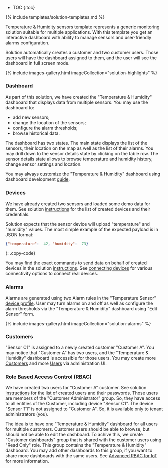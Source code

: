 
* TOC 
{:toc}

{% include templates/solution-templates.md %}

Temperature & Humidity sensors template represents a generic monitoring solution suitable for multiple applications.
With this template you get an interactive dashboard with ability to manage sensors and user-friendly alarms configuration.

Solution automatically creates a customer and two customer users.
Those users will have the dashboard assigned to them, and the user will see the dashboard in full screen mode.

{% include images-gallery.html imageCollection="solution-highlights" %}

### Dashboard

As part of this solution, we have created the "Temperature & Humidity" dashboard that displays data from multiple sensors. You may use the dashboard to:

* add new sensors;
* change the location of the sensors;
* configure the alarm thresholds;
* browse historical data.

The dashboard has two states. The main state displays the list of the sensors, their location on the map as well as the list of their alarms.
You may drill down to the sensor details state by clicking on the table row. The sensor details state allows to browse temperature and humidity history, change sensor settings and location.

You may always customize the "Temperature & Humidity" dashboard using dashboard development [guide](/docs/{{docsPrefix}}user-guide/dashboards/).

### Devices

We have already created two sensors and loaded some demo data for them. See solution [instructions](/docs/{{docsPrefix}}solution-templates/overview/#install-solution-template) 
for the list of created devices and their credentials.

Solution expects that the sensor device will upload "temperature" and "humidity" values.
The most simple example of the expected payload is in JSON format:

```json
{"temperature":  42, "humidity":  73}
```
{: .copy-code}

You may find the exact commands to send data on behalf of created devices in the solution [instructions](/docs/{{docsPrefix}}solution-templates/overview/#install-solution-template).
See [connecting devices](/docs/{{docsPrefix}}getting-started-guides/connectivity/) for various connectivity options to connect real devices.

### Alarms

Alarms are generated using two Alarm rules in the "Temperature Sensor" [device profile](/docs/{{docsPrefix}}user-guide/device-profiles/). 
User may turn alarms on and off as well as configure the alarm thresholds via the "Temperature & Humidity" dashboard using "Edit Sensor" form.

{% include images-gallery.html imageCollection="solution-alarms" %}

### Customers

"Sensor C1" is assigned to a newly created customer "Customer A".
You may notice that "Customer A" has two users, and the "Temperature & Humidity" dashboard is accessible for those users.
You may create more [Customers](/docs/{{docsPrefix}}user-guide/ui/customers/) and more [Users](/docs/{{docsPrefix}}user-guide/ui/users/) via administration UI.

### Role Based Access Control (RBAC)

We have created two users for "Customer A" customer. See solution [instructions](/docs/{{docsPrefix}}solution-templates/overview/#install-solution-template) for the list of created users and their passwords.
Those users are members of the "Customer Administrator" group. So, they have access to all entities of the Customer, including device "Sensor C1". 
The device "Sensor T1" is not assigned to "Customer A". So, it is available only to tenant administrators (you).

The idea is to have one "Temperature & Humidity" dashboard for all users for multiple customers. Customer users should be able to browse, but should not be able to edit the dashboard.
To achive this, we create "Customer dashboards" group that is shared with the customer users using "Read Only" role. This group contains the "Temperature & Humidity" dashboard. 
You may add other dashboards to this group, if you want to share more dashboards with the same users. See [Advanced RBAC for IoT](/docs/{{docsPrefix}}user-guide/rbac/) for more information. 
